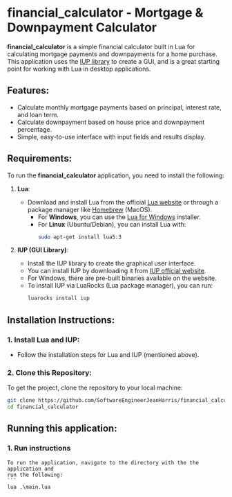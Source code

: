# financial_calculator - Mortgage & Downpayment Calculator

**financial_calculator** is a simple financial calculator built in Lua for calculating mortgage payments and downpayments for a home purchase. This application uses the [IUP library](http://www.tecgraf.puc-rio.br/iup/) to create a GUI, and is a great starting point for working with Lua in desktop applications.

## Features:
- Calculate monthly mortgage payments based on principal, interest rate, and loan term.
- Calculate downpayment based on house price and downpayment percentage.
- Simple, easy-to-use interface with input fields and results display.

## Requirements:
To run the **financial_calculator** application, you need to install the following:

1. **Lua**:
   - Download and install Lua from the official [Lua website](https://www.lua.org/download.html) or through a package manager like [Homebrew](https://brew.sh/) (MacOS).
     - For **Windows**, you can use the [Lua for Windows](https://github.com/rjpcomputing/luaforwindows) installer.
     - For **Linux** (Ubuntu/Debian), you can install Lua with:
       ```bash
       sudo apt-get install lua5.3
       ```

2. **IUP (GUI Library)**:
   - Install the IUP library to create the graphical user interface. 
   - You can install IUP by downloading it from [IUP official website](http://www.tecgraf.puc-rio.br/iup/). 
   - For Windows, there are pre-built binaries available on the website.
   - To install IUP via LuaRocks (Lua package manager), you can run:
     ```bash
     luarocks install iup
     ```

## Installation Instructions:

### 1. Install Lua and IUP:
   - Follow the installation steps for Lua and IUP (mentioned above).

### 2. Clone this Repository:
   To get the project, clone the repository to your local machine:
   ```bash
   git clone https://github.com/SoftwareEngineerJeanHarris/financial_calculator.git
   cd financial_calculator
   ```

## Running this application:

### 1. Run instructions
    To run the application, navigate to the directory with the the application and
    run the following:
    ```
    lua .\main.lua